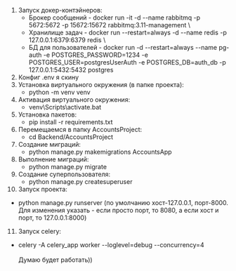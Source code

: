 1. Запуск докер-контэйнеров:
   - Брокер сообщений - docker run -it -d --name rabbitmq -p 5672:5672 -p 15672:15672 rabbitmq:3.11-management \
   - Хранилище задач - docker run --restart=always -d --name redis -p 127.0.0.1:6379:6379 redis \
   - БД для пользователей - docker run -d --restart=always --name pg-auth -e POSTGRES_PASSWORD=1234 -e POSTGRES_USER=postgresUserAuth -e POSTGRES_DB=auth_db -p 127.0.0.1:5432:5432 postgres
2. Конфиг .env я скину 
3. Установка виртуального окружения (в папке проекта):
   - python -m venv venv
4. Активация виртуального окружения:
   - venv\Scripts\activate.bat
5. Установка пакетов:
   - pip install -r requirements.txt
6. Перемещаемся в папку AccountsProject:
   - cd Backend/AccountsProject
7. Создание миграций:
   - python manage.py makemigrations AccountsApp
8. Выполнение миграций:
   - python manage.py migrate
9. Создание суперпользователя:
   - python manage.py createsuperuser
10. Запуск проекта:
   - python manage.py runserver (по умолчанию хост-127.0.0.1, порт-8000. Для изменения указать - если просто порт, то 8080, а если хост и порт, то 127.0.0.1:8000)
11. Запуск celery:
   - celery -A celery_app worker --loglevel=debug --concurrency=4 \
\
Думаю будет работать))


